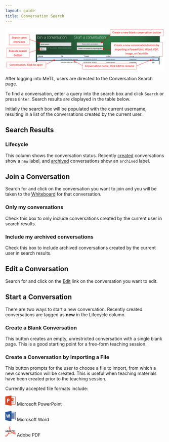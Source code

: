 ```yaml
---
layout: guide
title: Conversation Search
---
```


![Conversation Search](images/guide-conversation-search.png)

After logging into MeTL, users are directed to the Conversation Search page.

To find a conversation, enter a query into the search box and click `Search` or press `Enter`. 
Search results are displayed in the table below. 

Initially the search box will be populated with the current username, 
resulting in a list of the conversations created by the current user.

## Search Results

### Lifecycle

This column shows the conversation status. Recently [created](#start-a-conversation) conversations show a `new` label, and [archived]({{site.baseurl}}/guide-edit-conversation.html#archive) conversations show an `archived` label. 
 
## Join a Conversation
 
Search for and click on the conversation you want to join and you will be taken to the 
[Whiteboard]({{site.baseurl}}/guide-whiteboard.html) for that conversation.

### Only my conversations

Check this box to only include conversations created by the current user in search results.

### Include my archived conversations

Check this box to include archived conversations created by the current user in search results.

## Edit a Conversation

Search for and click on the [Edit]({{site.baseurl}}/guide-edit-conversation.html) link on the conversation 
you want to edit.
 
## Start a Conversation

There are two ways to start a new conversation. 
Recently created conversations are tagged as **new** in the Lifecycle column.

### Create a Blank Conversation

This button creates an empty, unrestricted conversation with a single blank page. 
This is a good starting point for a free-form teaching session.   

### Create a Conversation by Importing a File

This button prompts for the user to choose a file to import, from which a new conversation will be created. 
This is useful when teaching materials have been created prior to the teaching session. 

Currently accepted file formats include: 

<img src="images/Microsoft_PowerPoint_2013_logo.svg.png" alt="Microsoft Powerpoint" height="32px"/> Microsoft PowerPoint

<img src="images/Microsoft_Word_2013_logo.svg.png" alt="Microsoft Powerpoint" height="32px"/> Microsoft Word

<img src="images/Adobe_PDF_logo.svg.png" alt="Adobe PDF" height="32px"/> Adobe PDF